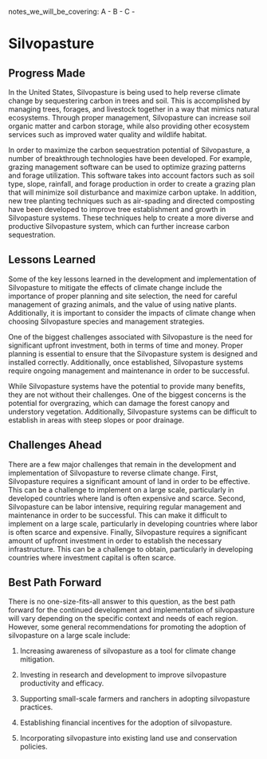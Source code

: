 notes_we_will_be_covering:
A -
B -
C -

# Silvopasture

## Progress Made

In the United States, Silvopasture is being used to help reverse climate change by sequestering carbon in trees and soil. This is accomplished by managing trees, forages, and livestock together in a way that mimics natural ecosystems. Through proper management, Silvopasture can increase soil organic matter and carbon storage, while also providing other ecosystem services such as improved water quality and wildlife habitat.

In order to maximize the carbon sequestration potential of Silvopasture, a number of breakthrough technologies have been developed. For example, grazing management software can be used to optimize grazing patterns and forage utilization. This software takes into account factors such as soil type, slope, rainfall, and forage production in order to create a grazing plan that will minimize soil disturbance and maximize carbon uptake. In addition, new tree planting techniques such as air-spading and directed composting have been developed to improve tree establishment and growth in Silvopasture systems. These techniques help to create a more diverse and productive Silvopasture system, which can further increase carbon sequestration.

## Lessons Learned

Some of the key lessons learned in the development and implementation of Silvopasture to mitigate the effects of climate change include the importance of proper planning and site selection, the need for careful management of grazing animals, and the value of using native plants. Additionally, it is important to consider the impacts of climate change when choosing Silvopasture species and management strategies.

One of the biggest challenges associated with Silvopasture is the need for significant upfront investment, both in terms of time and money. Proper planning is essential to ensure that the Silvopasture system is designed and installed correctly. Additionally, once established, Silvopasture systems require ongoing management and maintenance in order to be successful.

While Silvopasture systems have the potential to provide many benefits, they are not without their challenges. One of the biggest concerns is the potential for overgrazing, which can damage the forest canopy and understory vegetation. Additionally, Silvopasture systems can be difficult to establish in areas with steep slopes or poor drainage.

## Challenges Ahead

There are a few major challenges that remain in the development and implementation of Silvopasture to reverse climate change. First, Silvopasture requires a significant amount of land in order to be effective. This can be a challenge to implement on a large scale, particularly in developed countries where land is often expensive and scarce. Second, Silvopasture can be labor intensive, requiring regular management and maintenance in order to be successful. This can make it difficult to implement on a large scale, particularly in developing countries where labor is often scarce and expensive. Finally, Silvopasture requires a significant amount of upfront investment in order to establish the necessary infrastructure. This can be a challenge to obtain, particularly in developing countries where investment capital is often scarce.

## Best Path Forward

There is no one-size-fits-all answer to this question, as the best path forward for the continued development and implementation of silvopasture will vary depending on the specific context and needs of each region. However, some general recommendations for promoting the adoption of silvopasture on a large scale include:

1. Increasing awareness of silvopasture as a tool for climate change mitigation.

2. Investing in research and development to improve silvopasture productivity and efficacy.

3. Supporting small-scale farmers and ranchers in adopting silvopasture practices.

4. Establishing financial incentives for the adoption of silvopasture.

5. Incorporating silvopasture into existing land use and conservation policies.
